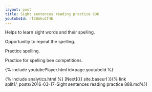 ```yaml
---
layout: post
title: Sight sentences reading practice 636
youtubeId: rf3UmkuCf4E
---
```

 
 
Helps to learn sight words and their spelling.

Opportunitiy to repeat the spelling. 

Practice spelling. 
 
Practice for spelling bee competitions. 
 
{% include youtubePlayer.html id=page.youtubeId %}
 
 
{% include analytics.html %} 
[Next]({{ site.baseurl }}{% link  split1/_posts/2016-03-17-Sight sentences reading practice 888.md%})
 
